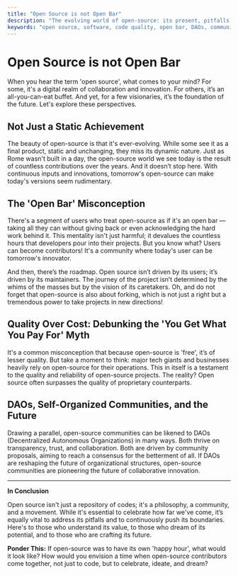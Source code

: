 ```yaml
---
title: "Open Source is not Open Bar"
description: "The evolving world of open-source: its present, pitfalls, and potential."
keywords: "open source, software, code quality, open bar, DAOs, community, roadmap"
---
```


# Open Source is not Open Bar

When you hear the term 'open source', what comes to your mind? For some, it's a digital realm of collaboration and innovation. For others, it’s an all-you-can-eat buffet. And yet, for a few visionaries, it’s the foundation of the future. Let's explore these perspectives.

## Not Just a Static Achievement

The beauty of open-source is that it's ever-evolving. While some see it as a final product, static and unchanging, they miss its dynamic nature. Just as Rome wasn't built in a day, the open-source world we see today is the result of countless contributions over the years. And it doesn’t stop here. With continuous inputs and innovations, tomorrow's open-source can make today's versions seem rudimentary.

## The 'Open Bar' Misconception

There's a segment of users who treat open-source as if it's an open bar — taking all they can without giving back or even acknowledging the hard work behind it. This mentality isn't just harmful; it devalues the countless hours that developers pour into their projects. But you know what? Users can become contributors! It's a community where today's user can be tomorrow's innovator.

And then, there’s the roadmap. Open source isn’t driven by its users; it’s driven by its maintainers. The journey of the project isn’t determined by the whims of the masses but by the vision of its caretakers. Oh, and do not forget that open-source is also about forking, which is not just a right but a tremendous power to take projects in new directions!

## Quality Over Cost: Debunking the 'You Get What You Pay For' Myth

It's a common misconception that because open-source is 'free', it’s of lesser quality. But take a moment to think: major tech giants and businesses heavily rely on open-source for their operations. This in itself is a testament to the quality and reliability of open-source projects. The reality? Open source often surpasses the quality of proprietary counterparts.

## DAOs, Self-Organized Communities, and the Future

Drawing a parallel, open-source communities can be likened to DAOs (Decentralized Autonomous Organizations) in many ways. Both thrive on transparency, trust, and collaboration. Both are driven by community proposals, aiming to reach a consensus for the betterment of all. If DAOs are reshaping the future of organizational structures, open-source communities are pioneering the future of collaborative innovation.

---

**In Conclusion**

Open source isn't just a repository of codes; it's a philosophy, a community, and a movement. While it's essential to celebrate how far we've come, it’s equally vital to address its pitfalls and to continuously push its boundaries. Here's to those who understand its value, to those who dream of its potential, and to those who are crafting its future.

**Ponder This:** If open-source was to have its own 'happy hour', what would it look like? How would you envision a time when open-source contributors come together, not just to code, but to celebrate, ideate, and dream?
